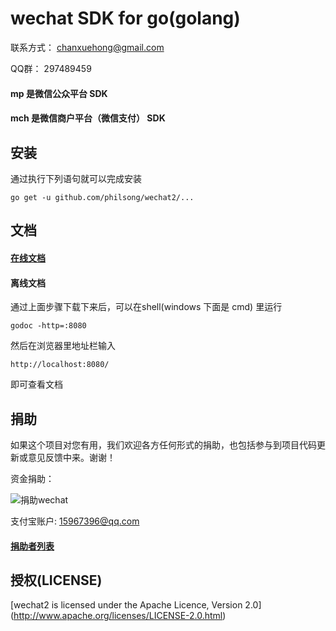 # wechat SDK for go(golang)

联系方式： chanxuehong@gmail.com

QQ群：    297489459

#### mp   是微信公众平台 SDK
#### mch  是微信商户平台（微信支付） SDK

## 安装
通过执行下列语句就可以完成安装

	go get -u github.com/philsong/wechat2/...

## 文档

#### [在线文档](http://godoc.org/github.com/philsong/wechat2)

#### 离线文档
通过上面步骤下载下来后，可以在shell(windows 下面是 cmd) 里运行

	godoc -http=:8080
	
然后在浏览器里地址栏输入 

	http://localhost:8080/
	
即可查看文档

## 捐助
如果这个项目对您有用，我们欢迎各方任何形式的捐助，也包括参与到项目代码更新或意见反馈中来。谢谢！

资金捐助：

![捐助wechat](https://github.com/philsong/wechat2/blob/master/alipay.png)

支付宝账户: 15967396@qq.com

#### [捐助者列表](https://github.com/philsong/wechat2/blob/master/donors.md)


## 授权(LICENSE)

[wechat2 is licensed under the Apache Licence, Version 2.0]
(http://www.apache.org/licenses/LICENSE-2.0.html)

